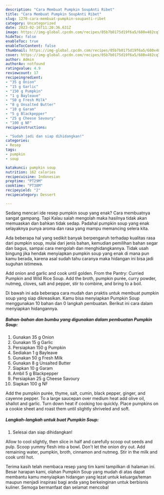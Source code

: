 ```yaml
---
description: "Cara Membuat Pumpkin SoupAnti Ribet"
title: "Cara Membuat Pumpkin SoupAnti Ribet"
slug: 1270-cara-membuat-pumpkin-soupanti-ribet
category: Uncategorized
date: 2023-02-16T11:20:36.631Z
image: https://img-global.cpcdn.com/recipes/05b7b0175d19f6a5/680x482cq70/pumpkin-soup-foto-resep-utama.jpg
hideToc: false
enableToc: true
enableTocContent: false
thumbnail: https://img-global.cpcdn.com/recipes/05b7b0175d19f6a5/680x482cq70/pumpkin-soup-foto-resep-utama.jpg
cover: https://img-global.cpcdn.com/recipes/05b7b0175d19f6a5/680x482cq70/pumpkin-soup-foto-resep-utama.jpg
author: Admin
authorAv: notfound
ratingvalue: 4.9
reviewcount: 17
recipeingredient:
- "35 g Onion"
- "15 g Garlic"
- "150 g Pumpkin"
- "1 g Bayleave"
- "50 g Fresh Milk"
- "8 g Unsalted Butter"
- "10 g Garam"
- "5 g Blackpepper"
- "25 g Cheese Savoury"
- "100 g NF"
recipeinstructions:

- "Sudah jadi dan siap dihidangkan!"
categories:
- Resep
tags:
- pumpkin
- soup

katakunci: pumpkin soup 
nutrition: 162 calories
recipecuisine: Indonesian
preptime: "PT29M"
cooktime: "PT38M"
recipeyield: "2"
recipecategory: Dessert

---
```



Sedang mencari ide resep pumpkin soup yang enak? Cara membuatnya sangat gampang. Tapi Kalau salah mengolah maka hasilnya tidak akan memuaskan dan bahkan tidak sedap. Padahal pumpkin soup yang enak selayaknya punya aroma dan rasa yang mampu memancing selera kita.


Ada beberapa hal yang sedikit banyak berpengaruh terhadap kualitas rasa dari pumpkin soup, mulai dari jenis bahan, kemudian pemilihan bahan segar dan bagus, sampai cara mengolah dan menghidangkannya. Tidak usah bingung jika hendak menyiapkan pumpkin soup yang enak di mana pun kamu berada, karena asal sudah tahu caranya maka hidangan ini bisa jadi suguhan istimewa.

Add onion and garlic and cook until golden. From the Pantry: Curried Pumpkin and Wild Rice Soup. Add the broth, pumpkin purée, curry powder, nutmeg, cloves, salt and pepper, stir to combine, and bring to a boil.


Di bawah ini ada beberapa cara mudah dan praktis untuk membuat pumpkin soup yang siap dikreasikan. Kamu bisa menyiapkan Pumpkin Soup menggunakan 10 bahan dan 0 langkah pembuatan. Berikut ini cara dalam menyiapkan hidangannya.

<!--inarticleads1-->

##### Bahan-bahan dan bumbu yang digunakan dalam pembuatan Pumpkin Soup:

1. Gunakan 35 g Onion
1. Gunakan 15 g Garlic
1. Persiapkan 150 g Pumpkin
1. Sediakan 1 g Bayleave
1. Gunakan 50 g Fresh Milk
1. Gunakan 8 g Unsalted Butter
1. Siapkan 10 g Garam
1. Ambil 5 g Blackpepper
1. Persiapkan 25 g Cheese Savoury
1. Siapkan 100 g NF


Add the pumpkin purée, thyme, salt, cumin, black pepper, ginger, and cayenne pepper. To a large saucepan over medium heat add olive oil, shallot and garlic. Turn down heat if cooking too quickly. Place pumpkins on a cookie sheet and roast them until slightly shriveled and soft. 

<!--inarticleads2-->

##### Langkah-langkah untuk buat Pumpkin Soup:


1. Selesai dan siap dihidangkan!

Allow to cool slightly, then slice in half and carefully scoop out seeds and pulp. Scoop yummy flesh into a bowl. Don&#39;t let the onion dry out. Add remaining water, pumpkin, broth, cinnamon and nutmeg. Stir in the milk and cook until hot. 

Terima kasih telah membaca resep yang tim kami tampilkan di halaman ini. Besar harapan kami, olahan Pumpkin Soup yang mudah di atas dapat membantu kamu menyiapkan hidangan yang lezat untuk keluarga/teman maupun menjadi inspirasi bagi anda yang berkeinginan untuk berbisnis kuliner. Semoga bermanfaat dan selamat mencoba!
